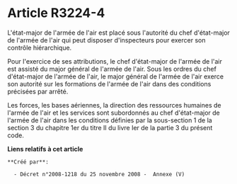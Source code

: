 # Article R3224-4

L'état-major de l'armée de l'air est placé sous l'autorité du chef d'état-major de l'armée de l'air qui peut disposer
d'inspecteurs pour exercer son contrôle hiérarchique.

Pour l'exercice de ses attributions, le chef d'état-major de l'armée de l'air est assisté du major général de l'armée de
l'air. Sous les ordres du chef d'état-major de l'armée de l'air, le major général de l'armée de l'air exerce son autorité sur
les formations de l'armée de l'air dans des conditions précisées par arrêté.

Les forces, les bases aériennes, la direction des ressources humaines de l'armée de l'air et les services sont subordonnés au
chef d'état-major de l'armée de l'air dans les conditions définies par la sous-section 1 de la section 3 du chapitre 1er du
titre II du livre Ier de la partie 3 du présent code.

**Liens relatifs à cet article**

	**Créé par**:

	  - Décret n°2008-1218 du 25 novembre 2008 -  Annexe (V)
